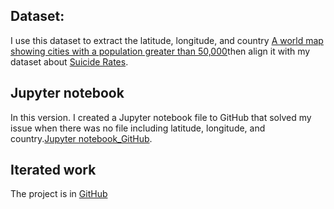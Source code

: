 
## Dataset: 
I use this dataset to extract the latitude, longitude, and country [A world map showing cities with a population greater than 50,000](https://gist.githubusercontent.com/curran/13d30e855d48cdd6f22acdf0afe27286/raw/0635f14817ec634833bb904a47594cc2f5f9dbf8/worldcities_clean.csv)then align it with my dataset about [Suicide Rates](https://gist.githubusercontent.com/mnalk/9774fb9b221cfad2d21c387ff2e417ca/raw/10e00da7d61cfa82beb9a74e33fa26d48c04d05c/Suicide_Rates.csv).

## Jupyter notebook

In this version. I created a Jupyter notebook file to GitHub that solved my issue when there was no file including latitude, longitude, and country.[Jupyter notebook_GitHub](https://github.com/mnalk/notebook_Suicide_Rates/blob/main/su_rate.ipynb).

## Iterated work
The project is in [GitHub](https://github.com/mnalk/dataviz-project-template-proposal)




